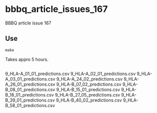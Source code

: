 # bbbq_article_issues_167

BBBQ article issue 167

## Use

```
make
```

Takes appro 5 hours.

##

9_HLA-A_01_01_predictions.csv
9_HLA-A_02_01_predictions.csv
9_HLA-A_03_01_predictions.csv
9_HLA-A_24_02_predictions.csv
9_HLA-A_26_01_predictions.csv
9_HLA-B_07_02_predictions.csv
9_HLA-B_08_01_predictions.csv
9_HLA-B_15_01_predictions.csv
9_HLA-B_18_01_predictions.csv
9_HLA-B_27_05_predictions.csv
9_HLA-B_39_01_predictions.csv
9_HLA-B_40_02_predictions.csv
9_HLA-B_58_01_predictions.csv


